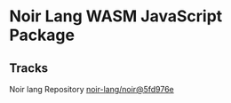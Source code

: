 # Noir Lang WASM JavaScript Package

## Tracks
Noir lang Repository [noir-lang/noir@5fd976e](https://github.com/noir-lang/noir/tree/5fd976e03e8034e521840621035c99ea840b13ba)